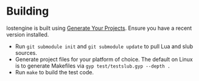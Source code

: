 # Building #

lostengine is built using [Generate Your Projects](http://code.google.com/p/gyp/).
Ensure you have a recent version installed.

- Run `git submodule init` and `git submodule update` to pull Lua and slub sources.
- Generate project files for your platform of choice. The default on Linux
  is to generate Makefiles via `gyp test/testslub.gyp --depth .`
- Run `make` to build the test code.
